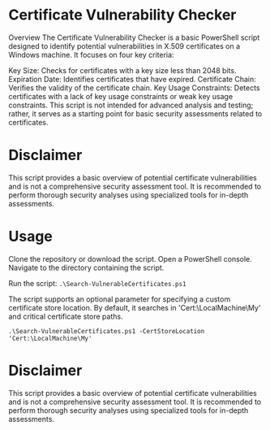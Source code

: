# Certificate Vulnerability Checker
Overview
The Certificate Vulnerability Checker is a basic PowerShell script designed to identify potential vulnerabilities in X.509 certificates on a Windows machine. It focuses on four key criteria:

Key Size: Checks for certificates with a key size less than 2048 bits.
Expiration Date: Identifies certificates that have expired.
Certificate Chain: Verifies the validity of the certificate chain.
Key Usage Constraints: Detects certificates with a lack of key usage constraints or weak key usage constraints.
This script is not intended for advanced analysis and testing; rather, it serves as a starting point for basic security assessments related to certificates.

# Disclaimer
This script provides a basic overview of potential certificate vulnerabilities and is not a comprehensive security assessment tool. It is recommended to perform thorough security analyses using specialized tools for in-depth assessments.

# Usage
Clone the repository or download the script.
Open a PowerShell console.
Navigate to the directory containing the script.

Run the script: 
``` .\Search-VulnerableCertificates.ps1 ```

The script supports an optional parameter for specifying a custom certificate store location. By default, it searches in 'Cert:\LocalMachine\My' and critical certificate store paths.

``` .\Search-VulnerableCertificates.ps1 -CertStoreLocation 'Cert:\LocalMachine\My' ``` 

# Disclaimer
This script provides a basic overview of potential certificate vulnerabilities and is not a comprehensive security assessment tool. It is recommended to perform thorough security analyses using specialized tools for in-depth assessments.